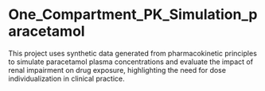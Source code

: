# One_Compartment_PK_Simulation_paracetamol
 This project uses synthetic data generated from pharmacokinetic principles to simulate paracetamol plasma concentrations and evaluate the impact of renal impairment on drug exposure, highlighting the need for dose individualization in clinical practice.
